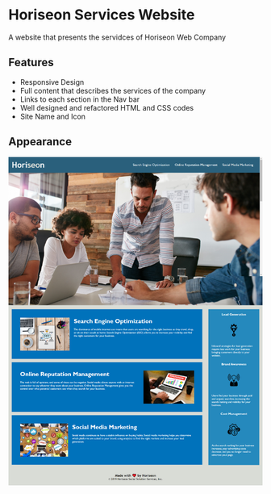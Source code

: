 # Horiseon Services Website
A website that presents the servidces of Horiseon Web Company

## Features

- Responsive Design
- Full content that describes the services of the company
- Links to each section in the Nav bar
- Well designed and refactored HTML and CSS codes
- Site Name and Icon

## Appearance

![Screenshot of website](./assets/images/screenshot.png)
